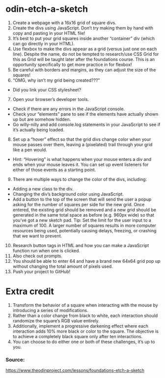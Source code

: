 # odin-etch-a-sketch
1. Create a webpage with a 16x16 grid of square divs.
2. Create the divs using JavaScript. Don’t try making them by hand with copy and pasting in your HTML file!
3. It’s best to put your grid squares inside another “container” div (which can go directly in your HTML).
4. Use flexbox to make the divs appear as a grid (versus just one on each line). Despite the name, do not be tempted to research/use CSS Grid for this as Grid will be taught later after the foundations course. This is an opportunity specifically to get more practice in for flexbox!
5. Be careful with borders and margins, as they can adjust the size of the squares!
6. “OMG, why isn’t my grid being created???”
* Did you link your CSS stylesheet?
7. Open your browser’s developer tools.
* Check if there are any errors in the JavaScript console.
* Check your “elements” pane to see if the elements have actually shown up but are somehow hidden.
* Go willy-nilly and add console.log statements in your JavaScript to see if it’s actually being loaded.
8. Set up a “hover” effect so that the grid divs change color when your mouse passes over them, leaving a (pixelated) trail through your grid like a pen would.
* Hint: “Hovering” is what happens when your mouse enters a div and ends when your mouse leaves it. You can set up event listeners for either of those events as a starting point.
9. There are multiple ways to change the color of the divs, including:
* Adding a new class to the div.
* Changing the div’s background color using JavaScript.
* Add a button to the top of the screen that will send the user a popup asking for the number of squares per side for the new grid. Once entered, the existing grid should be removed and a new grid should be generated in the same total space as before (e.g. 960px wide) so that you’ve got a new sketch pad. Tip: Set the limit for the user input to a maximum of 100. A larger number of squares results in more computer resources being used, potentially causing delays, freezing, or crashing that we want to prevent.
10. Research button tags in HTML and how you can make a JavaScript function run when one is clicked.
11. Also check out prompts.
12. You should be able to enter 64 and have a brand new 64x64 grid pop up without changing the total amount of pixels used.
13. Push your project to GitHub!
# Extra credit
1. Transform the behavior of a square when interacting with the mouse by introducing a series of modifications.
2. Rather than a color change from black to white, each interaction should randomize the square’s RGB value entirely.
3. Additionally, implement a progressive darkening effect where each interaction adds 10% more black or color to the square. The objective is to achieve a completely black square only after ten interactions.
4. You can choose to do either one or both of these challenges, it’s up to you.
### Source:
https://www.theodinproject.com/lessons/foundations-etch-a-sketch